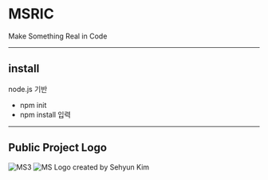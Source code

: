 # MSRIC
Make Something Real in Code

--------
## install
node.js 기반
- npm init
- npm install 입력

---------

## Public Project Logo

![MS3](https://github.com/FURY312/MSRIC/assets/79848348/fc5da6c0-f3a7-46c2-ae6f-47b2aebd44df)
![MS](https://github.com/FURY312/MSRIC/assets/79848348/dd27784f-96f3-4c91-ac55-7ad0a2aaa876)
Logo created by Sehyun Kim
